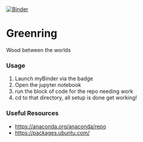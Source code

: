 [![Binder](https://mybinder.org/badge_logo.svg)](https://mybinder.org/v2/gh/Ifiht/Greenring/HEAD?urlpath=lab)

# Greenring
Wood between the worlds

### Usage
1. Launch myBinder via the badge
2. Open the jupyter notebook
3. run the block of code for the repo needing work
4. cd to that directory, all setup is done get working!

### Useful Resources
- https://anaconda.org/anaconda/repo
- https://packages.ubuntu.com/

